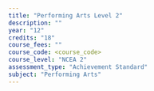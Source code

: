 ```yaml
---
title: "Performing Arts Level 2"
description: ""
year: "12"
credits: "18"
course_fees: ""
course_code: <course_code>
course_level: "NCEA 2"
assessment_type: "Achievement Standard"
subject: "Performing Arts"
---
```

